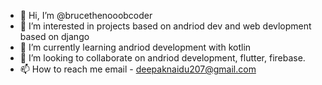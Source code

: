 - 👋 Hi, I’m @brucethenooobcoder
- 👀 I’m interested in projects based on andriod dev and web devlopment based on django
- 🌱 I’m currently learning andriod development with kotlin
- 💞️ I’m looking to collaborate on andriod development, flutter, firebase.
- 📫 How to reach me email - deepaknaidu207@gmail.com

<!---
brucethenooobcoder/brucethenooobcoder is a ✨ special ✨ repository because its `README.md` (this file) appears on your GitHub profile.
You can click the Preview link to take a look at your changes.
--->
